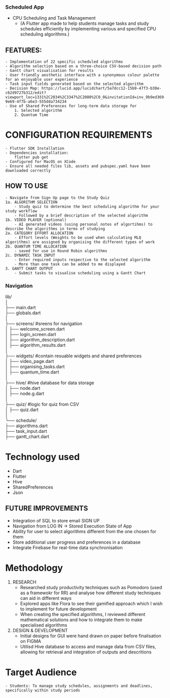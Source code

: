 ### Scheduled App
- CPU Scheduling and Task Management 
    - (A Flutter app made to help students manage tasks and study schedules efficiently by implementing various and specified CPU scheduling algorithms.)

## FEATURES:
    - Implementation of 22 specific scheduled algorithms
    - Algorithm selection based on a three-choice CSV-based decision path
    - Gantt chart visualisation for results
    - User friendly aesthetic interface with a synonymous colour palette for an enjoyable user experience
    - Task input fields generated based on the selected algorithm
    - Decision Map: https://lucid.app/lucidchart/5a7dcc12-15b9-47f3-b30e-c62d9727b312/edit?viewport_loc=1331%2C2034%2C3347%2C2080%2C0_0&invitationId=inv_9b9ed369-9e69-4f7b-a6e3-555dda734234
    - Use of Shared Preferences for long-term data storage for 
        1. Selected algorithm
        2. Quantum Time 

# CONFIGURATION REQUIREMENTS
    - Flutter SDK Installation 
    - Dependencies installation: 
        flutter pub get
    - Configured for MacOS on XCode
    - Ensure all needed files lib, assets and pubspec.yaml have been downloaded correctly

## HOW TO USE
    - Navigate from Sign Up page to the Study Quiz
    1a. ALGORITHM SELECTION
        - Study quiz to determine the best scheduling algorithm for your study workflow
        - Followed by a brief description of the selected algorithm
    1b. VIDEO PLAYER (optional)
        - AI generated videos (using personal notes of algortihms) to describe the algorithms in terms of studying
    2a. CATEGORY EFFORT ALLOCATION
        - Effort levels (Weights to be used when calculating MLQ algorithms) are assigned by organising the different types of work
    2b. QUANTUM TIME ALLOCATION
        - saved for use in Round Robin algorithms
    2c. DYNAMIC TASK INPUT
        - Enter required inputs respective to the selected algorithm
        - More than one task can be added to me displayed
    3. GANTT CHART OUTPUT
        - Submit tasks to visualise scheduling using a Gantt Chart
    
### Navigation
lib/  
│  
├── main.dart  
├── globals.dart  
│  
├── screens/  #sreens for navigation  
│   ├── welcome_screen.dart  
│   ├── login_screen.dart  
│   ├── algorithm_description.dart  
│   ├── algorithm_results.dart  
│  
├── widgets/  #contain resuable widgets and shared preferences  
│   ├── video_page.dart  
│   ├── organising_tasks.dart  
│   ├── quantum_time.dart  
│  
├── hive/  #hive database for data storage  
│   ├── node.dart  
│   ├── node.g.dart  
│  
├── quiz/  #logic for quiz from CSV  
│   ├── quiz.dart  
│   
└── schedule/                        
    ├── algorithms.dart  
    ├── task_input.dart  
    ├── gantt_chart.dart  


# Technology used
- Dart
- Flutter
- Hive
- SharedPreferences
- Json

## FUTURE IMPROVEMENTS
- Integration of SQL to store email SIGN UP
- Navigation from LOG IN -> Stored Execution State of App
- Ability for user to select algorithms different from the one chosen for them
- Store additional user progress and preferences in a database 
- Integrate Firebase for real-time data synchronisation

# Methodology
1. RESEARCH
    - Researched study productivity techniques such as Pomodoro (used as a framewokr for RR) and analyse how different study techniques can aid in different ways 
    - Explored apps like Flora to see their gamified approach which I wish to implement for future development
    - When creating the specified algorithms, I reviewed different mathematical solutions and how to integrate them to make specialised algorithms
2. DESIGN & DEVELOPMENT
    - Initial designs for GUI were hand drawn on paper before finalisation on FIGMA 
    - Utilisd Hive database to access and manage data from CSV files, allowing for retrieval and integration of outputs and descritions

# Target Audience
    - Students: To manage study schedules, assignments and deadlines, specifically within study periods
